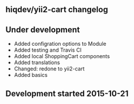 hiqdev/yii2-cart changelog
--------------------------

## Under development

- Added configration options to Module
- Added testing and Travis CI
- Added local ShoppingCart components
- Added translations
- Changed: redone to yii2-cart
- Added basics

## Development started 2015-10-21

